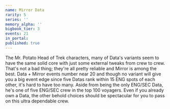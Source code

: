 ```yaml
---
name: Mirror Data
rarity: 5
series: ''
memory_alpha: ''
bigbook_tier: 3
events: 21
in_portal:
published: true
---
```


The Mr. Potato Head of Trek characters, many of Data's variants seem to have the same solid core with just some external tweaks from crew to crew. That's not a bad thing; they're all pretty reliable and Mirror is among the best. Data + Mirror events number near 20 and though no variant will give you a big event edge since five Datas rank within 15 ENG spots of each other, it's hard to have too many. Aside from being the only ENG/SEC Data, he's one of five ENG/SEC crew in the top 100 voyagers. Even if you already own a Data, the other behold choices should be spectacular for you to pass on this ultra dependable crew.
